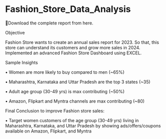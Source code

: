 # Fashion_Store_Data_Analysis
📍Download the complete report from here.

Objective

Fashion Store wants to create an annual sales report for 2023. So that, this store can understand its customers and grow more sales in 2024. Implemented an advanced Fashion Store Dashboard using EXCEL.

Sample Insights

•	Women are more likely to buy compared to men (~65%)

•	Maharashtra, Karnataka and Uttar Pradesh are the top 3 states (~35)

•	Adult age group (30-49 yrs) is max contributing (~50%)

•	Amazon, Flipkart and Myntra channels are max contributing (~80)

Final Conclusion to improve Fashion store sales:

•	Target women customers of the age group (30-49 yrs) living in Maharashtra, Karnataka, and Uttar Pradesh by showing ads/offers/coupons available on Amazon, Flipkart, and Myntra


